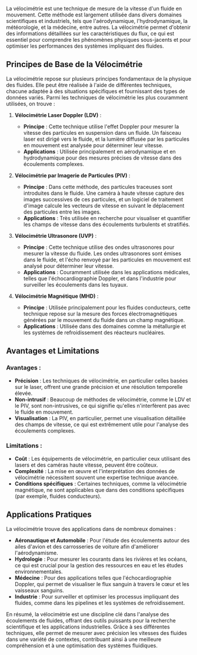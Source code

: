 La vélocimétrie est une technique de mesure de la vitesse d'un fluide en mouvement. Cette méthode est largement utilisée dans divers domaines scientifiques et industriels, tels que l'aérodynamique, l'hydrodynamique, la météorologie, et la médecine, entre autres. La vélocimétrie permet d'obtenir des informations détaillées sur les caractéristiques du flux, ce qui est essentiel pour comprendre les phénomènes physiques sous-jacents et pour optimiser les performances des systèmes impliquant des fluides.

## Principes de Base de la Vélocimétrie

La vélocimétrie repose sur plusieurs principes fondamentaux de la physique des fluides. Elle peut être réalisée à l'aide de différentes techniques, chacune adaptée à des situations spécifiques et fournissant des types de données variés. Parmi les techniques de vélocimétrie les plus couramment utilisées, on trouve :

1. **Vélocimétrie Laser Doppler (LDV)** :
   - **Principe** : Cette technique utilise l'effet Doppler pour mesurer la vitesse des particules en suspension dans un fluide. Un faisceau laser est dirigé vers le fluide, et la lumière diffusée par les particules en mouvement est analysée pour déterminer leur vitesse.
   - **Applications** : Utilisée principalement en aérodynamique et en hydrodynamique pour des mesures précises de vitesse dans des écoulements complexes.

2. **Vélocimétrie par Imagerie de Particules (PIV)** :
   - **Principe** : Dans cette méthode, des particules traceuses sont introduites dans le fluide. Une caméra à haute vitesse capture des images successives de ces particules, et un logiciel de traitement d'image calcule les vecteurs de vitesse en suivant le déplacement des particules entre les images.
   - **Applications** : Très utilisée en recherche pour visualiser et quantifier les champs de vitesse dans des écoulements turbulents et stratifiés.

3. **Vélocimétrie Ultrasonore (UVP)** :
   - **Principe** : Cette technique utilise des ondes ultrasonores pour mesurer la vitesse du fluide. Les ondes ultrasonores sont émises dans le fluide, et l'écho renvoyé par les particules en mouvement est analysé pour déterminer leur vitesse.
   - **Applications** : Couramment utilisée dans les applications médicales, telles que l'échocardiographie Doppler, et dans l'industrie pour surveiller les écoulements dans les tuyaux.

4. **Vélocimétrie Magnétique (MHD)** :
   - **Principe** : Utilisée principalement pour les fluides conducteurs, cette technique repose sur la mesure des forces électromagnétiques générées par le mouvement du fluide dans un champ magnétique.
   - **Applications** : Utilisée dans des domaines comme la métallurgie et les systèmes de refroidissement des réacteurs nucléaires.

## Avantages et Limitations

### Avantages :
- **Précision** : Les techniques de vélocimétrie, en particulier celles basées sur le laser, offrent une grande précision et une résolution temporelle élevée.
- **Non-intrusif** : Beaucoup de méthodes de vélocimétrie, comme le LDV et le PIV, sont non-intrusives, ce qui signifie qu'elles n'interfèrent pas avec le fluide en mouvement.
- **Visualisation** : La PIV, en particulier, permet une visualisation détaillée des champs de vitesse, ce qui est extrêmement utile pour l'analyse des écoulements complexes.

### Limitations :
- **Coût** : Les équipements de vélocimétrie, en particulier ceux utilisant des lasers et des caméras haute vitesse, peuvent être coûteux.
- **Complexité** : La mise en œuvre et l'interprétation des données de vélocimétrie nécessitent souvent une expertise technique avancée.
- **Conditions spécifiques** : Certaines techniques, comme la vélocimétrie magnétique, ne sont applicables que dans des conditions spécifiques (par exemple, fluides conducteurs).

## Applications Pratiques

La vélocimétrie trouve des applications dans de nombreux domaines :

- **Aéronautique et Automobile** : Pour l'étude des écoulements autour des ailes d'avion et des carrosseries de voiture afin d'améliorer l'aérodynamisme.
- **Hydrologie** : Pour mesurer les courants dans les rivières et les océans, ce qui est crucial pour la gestion des ressources en eau et les études environnementales.
- **Médecine** : Pour des applications telles que l'échocardiographie Doppler, qui permet de visualiser le flux sanguin à travers le cœur et les vaisseaux sanguins.
- **Industrie** : Pour surveiller et optimiser les processus impliquant des fluides, comme dans les pipelines et les systèmes de refroidissement.

En résumé, la vélocimétrie est une discipline clé dans l'analyse des écoulements de fluides, offrant des outils puissants pour la recherche scientifique et les applications industrielles. Grâce à ses différentes techniques, elle permet de mesurer avec précision les vitesses des fluides dans une variété de contextes, contribuant ainsi à une meilleure compréhension et à une optimisation des systèmes fluidiques.